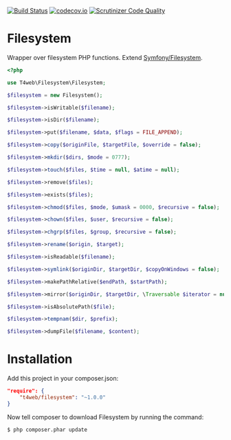 [![Build Status](https://travis-ci.org/t4web/Filesystem.svg?branch=master)](https://travis-ci.org/t4web/Filesystem)
[![codecov.io](http://codecov.io/github/t4web/Filesystem/coverage.svg?branch=master)](http://codecov.io/github/t4web/Filesystem?branch=master)
[![Scrutinizer Code Quality](https://scrutinizer-ci.com/g/t4web/Filesystem/badges/quality-score.png?b=master)](https://scrutinizer-ci.com/g/t4web/Filesystem/?branch=master)

# Filesystem

Wrapper over filesystem PHP functions. Extend [Symfony/Filesystem](https://github.com/symfony/filesystem).

```php
<?php

use T4web\Filesystem\Filesystem;

$filesystem = new Filesystem();

$filesystem->isWritable($filename);

$filesystem->isDir($filename);

$filesystem->put($filename, $data, $flags = FILE_APPEND);

$filesystem->copy($originFile, $targetFile, $override = false);

$filesystem->mkdir($dirs, $mode = 0777);

$filesystem->touch($files, $time = null, $atime = null);

$filesystem->remove($files);

$filesystem->exists($files);

$filesystem->chmod($files, $mode, $umask = 0000, $recursive = false);

$filesystem->chown($files, $user, $recursive = false);

$filesystem->chgrp($files, $group, $recursive = false);

$filesystem->rename($origin, $target);

$filesystem->isReadable($filename);

$filesystem->symlink($originDir, $targetDir, $copyOnWindows = false);

$filesystem->makePathRelative($endPath, $startPath);

$filesystem->mirror($originDir, $targetDir, \Traversable $iterator = null, $options = array());

$filesystem->isAbsolutePath($file);

$filesystem->tempnam($dir, $prefix);

$filesystem->dumpFile($filename, $content);

```

# Installation

Add this project in your composer.json:

```json
"require": {
    "t4web/filesystem": "~1.0.0"
}
```

Now tell composer to download Filesystem by running the command:

```bash
$ php composer.phar update
```
